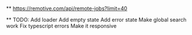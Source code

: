 ** https://remotive.com/api/remote-jobs?limit=40

** TODO:
Add loader
Add empty state
Add error state
Make global search work
Fix typescript errors
Make it responsive